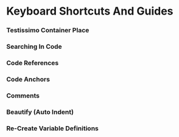 # Keyboard Shortcuts And Guides

### Testissimo Container Place

### Searching In Code

### Code References

### Code Anchors

### Comments

### Beautify (Auto Indent)

### Re-Create Variable Definitions
